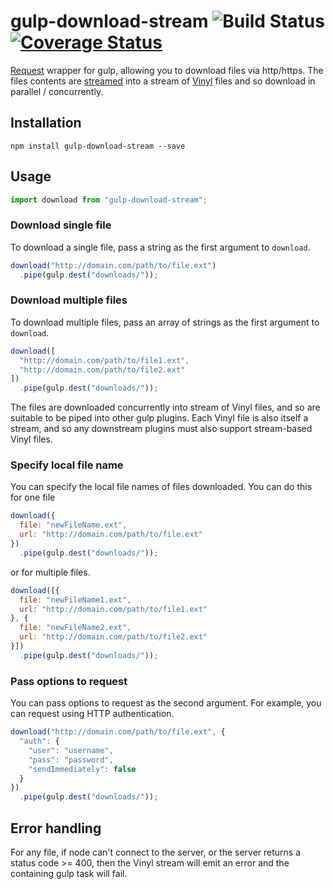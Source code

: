 # gulp-download-stream ![Build Status](https://github.com/michalc/gulp-download-stream/actions/workflows/run-tests.yml/badge.svg?branch=master) [![Coverage Status](https://coveralls.io/repos/michalc/gulp-download-stream/badge.svg?branch=master&service=github)](https://coveralls.io/github/michalc/gulp-download-stream?branch=master)

[Request](https://github.com/mikeal/request) wrapper for gulp, allowing you to download files via http/https. The files contents are [streamed](streamed) into a stream of [Vinyl](https://github.com/gulpjs/vinyl) files and so download in parallel / concurrently.


## Installation

```
npm install gulp-download-stream --save
```


## Usage

```javascript
import download from "gulp-download-stream";
```

### Download single file

To download a single file, pass a string as the first argument to `download`.

```javascript
download("http://domain.com/path/to/file.ext")
  .pipe(gulp.dest("downloads/"));
```


### Download multiple files

To download multiple files, pass an array of strings as the first argument to `download`.

```javascript
download([
  "http://domain.com/path/to/file1.ext",
  "http://domain.com/path/to/file2.ext"
])
  .pipe(gulp.dest("downloads/"));
```

The files are downloaded concurrently into stream of Vinyl files, and so are suitable to be piped into other gulp plugins. Each Vinyl file is also itself a stream, and so any downstream plugins must also support stream-based Vinyl files.


### Specify local file name

You can specify the local file names of files downloaded. You can do this for one file

```javascript
download({
  file: "newFileName.ext",
  url: "http://domain.com/path/to/file.ext"
})
  .pipe(gulp.dest("downloads/"));
```

or for multiple files.

```javascript
download([{
  file: "newFileName1.ext",
  url: "http://domain.com/path/to/file1.ext"
}, {
  file: "newFileName2.ext",
  url: "http://domain.com/path/to/file2.ext"
}])
  .pipe(gulp.dest("downloads/"));
```


### Pass options to request

You can pass options to request as the second argument. For example, you can request using HTTP authentication.

```javascript
download("http://domain.com/path/to/file.ext", {
  "auth": {
    "user": "username",
    "pass": "password",
    "sendImmediately": false
  }
})
  .pipe(gulp.dest("downloads/"));

```


## Error handling

For any file, if node can't connect to the server, or the server returns a status code >= 400, then the Vinyl stream will emit an error and the containing gulp task will fail.

